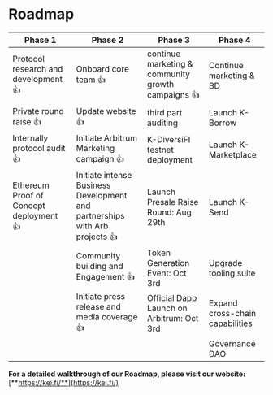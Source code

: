 # Roadmap

<table data-full-width="true"><thead><tr><th>Phase 1</th><th>Phase 2</th><th>Phase 3 </th><th>Phase 4</th></tr></thead><tbody><tr><td>Protocol research and development <span data-gb-custom-inline data-tag="emoji" data-code="1f44d">👍</span></td><td>Onboard core team <span data-gb-custom-inline data-tag="emoji" data-code="1f44d">👍</span></td><td>continue marketing &#x26; community growth campaigns <span data-gb-custom-inline data-tag="emoji" data-code="1f44d">👍</span></td><td>Continue marketing &#x26; BD</td></tr><tr><td>Private round raise <span data-gb-custom-inline data-tag="emoji" data-code="1f44d">👍</span></td><td>Update website<span data-gb-custom-inline data-tag="emoji" data-code="1f44d">👍</span></td><td>third part auditing</td><td>Launch K-Borrow</td></tr><tr><td>Internally protocol audit <span data-gb-custom-inline data-tag="emoji" data-code="1f44d">👍</span></td><td>Initiate Arbitrum Marketing campaign <span data-gb-custom-inline data-tag="emoji" data-code="1f44d">👍</span></td><td>K-DiversiFI testnet deployment</td><td>Launch K-Marketplace</td></tr><tr><td>Ethereum Proof of Concept deployment <span data-gb-custom-inline data-tag="emoji" data-code="1f44d">👍</span></td><td>Initiate intense Business Development and partnerships with Arb projects <span data-gb-custom-inline data-tag="emoji" data-code="1f44d">👍</span></td><td>Launch Presale Raise Round: Aug 29th</td><td>Launch K-Send</td></tr><tr><td></td><td>Community building and Engagement <span data-gb-custom-inline data-tag="emoji" data-code="1f44d">👍</span></td><td>Token Generation Event: Oct 3rd</td><td>Upgrade tooling suite</td></tr><tr><td></td><td>Initiate press release and media coverage <span data-gb-custom-inline data-tag="emoji" data-code="1f44d">👍</span></td><td>Official Dapp Launch on Arbitrum: Oct 3rd</td><td>Expand cross-chain capabilities</td></tr><tr><td></td><td></td><td></td><td>Governance DAO</td></tr></tbody></table>

**For a detailed walkthrough of our Roadmap, please visit our website:** [**https://kei.fi/**](https://kei.fi/)
